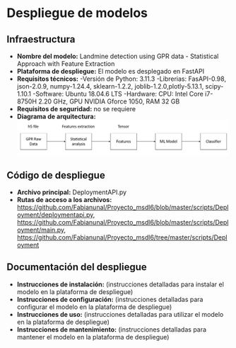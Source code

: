 # Despliegue de modelos

## Infraestructura 

- **Nombre del modelo:** Landmine detection using GPR data - Statistical Approach with Feature Extraction
- **Plataforma de despliegue:** El modelo es desplegado en FastAPI
- **Requisitos técnicos:** 
    -Versión de Python: 3.11.3
    -Librerias: FasAPI-0.98, json-2.0.9, numpy-1.24.4, sklearn-1.2.2, joblib-1.2.0,plotly-5.13.1, scipy-1.10.1
    -Software: Ubuntu 18.04.6 LTS
    -Hardware: CPU: Intel Core i7-8750H 2.20 GHz, GPU NVIDIA Gforce 1050, RAM 32 GB
- **Requisitos de seguridad:** no se requiere
- **Diagrama de arquitectura:** 
![Texto alternativo](https://github.com/Fabianunal/Proyecto_msdl6/blob/master/docs/deployment/Arq.PNG)
## Código de despliegue

- **Archivo principal:** DeploymentAPI.py
- **Rutas de acceso a los archivos:** https://github.com/Fabianunal/Proyecto_msdl6/blob/master/scripts/Deployment/deploymentapi.py, https://github.com/Fabianunal/Proyecto_msdl6/blob/master/scripts/Deployment/main.py, https://github.com/Fabianunal/Proyecto_msdl6/tree/master/scripts/Deployment


## Documentación del despliegue

- **Instrucciones de instalación:** (instrucciones detalladas para instalar el modelo en la plataforma de despliegue)
- **Instrucciones de configuración:** (instrucciones detalladas para configurar el modelo en la plataforma de despliegue)
- **Instrucciones de uso:** (instrucciones detalladas para utilizar el modelo en la plataforma de despliegue)
- **Instrucciones de mantenimiento:** (instrucciones detalladas para mantener el modelo en la plataforma de despliegue)
